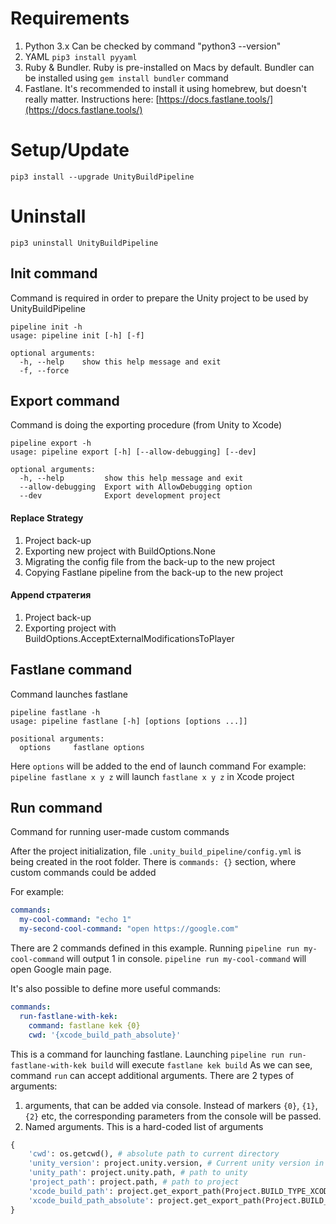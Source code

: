 # Requirements
1. Python 3.x Can be checked by command "python3 --version"
2. YAML `pip3 install pyyaml`
3. Ruby & Bundler. Ruby is pre-installed on Macs by default. Bundler can be installed using `gem install bundler` command
4. Fastlane. It's recommended to install it using homebrew, but doesn't really matter. Instructions here: [https://docs.fastlane.tools/](https://docs.fastlane.tools/)


# Setup/Update
```
pip3 install --upgrade UnityBuildPipeline
```
# Uninstall
```
pip3 uninstall UnityBuildPipeline
```

## Init command 
Command is required in order to prepare the Unity project to be used by UnityBuildPipeline

```
pipeline init -h
usage: pipeline init [-h] [-f]

optional arguments:
  -h, --help    show this help message and exit
  -f, --force
```


## Export command
Command is doing the exporting procedure (from Unity to Xcode)
```
pipeline export -h
usage: pipeline export [-h] [--allow-debugging] [--dev]

optional arguments:
  -h, --help         show this help message and exit
  --allow-debugging  Export with AllowDebugging option
  --dev              Export development project
```


#### Replace Strategy
1. Project back-up
2. Exporting new project with BuildOptions.None
3. Migrating the config file from the back-up to the new project
4. Copying Fastlane pipeline from the back-up to the new project

#### Append стратегия
1. Project back-up
2. Exporting project with BuildOptions.AcceptExternalModificationsToPlayer

## Fastlane command
Command launches fastlane
```
pipeline fastlane -h
usage: pipeline fastlane [-h] [options [options ...]]

positional arguments:
  options     fastlane options
```
Here `options` will be added to the end of launch command
For example: `pipeline fastlane x y z` will launch `fastlane x y z` in Xcode project

## Run command
Command for running user-made custom commands

After the project initialization, file `.unity_build_pipeline/config.yml` is being created in the root folder. 
There is `commands: {}` section, where custom commands could be added


For example: 
```yaml
commands:
  my-cool-command: "echo 1"
  my-second-cool-command: "open https://google.com"
```
There are 2 commands defined in this example. Running `pipeline run my-cool-command` will output 1 in console. `pipeline run my-cool-command` will open Google main page. 

It's also possible to define more useful commands:
```yaml
commands:
  run-fastlane-with-kek:
    command: fastlane kek {0}
    cwd: '{xcode_build_path_absolute}'
```
This is a command for launching fastlane. 
Launching `pipeline run run-fastlane-with-kek build` will execute `fastlane kek build`
As we can see, command `run` can accept additional arguments.
There are 2 types of arguments:
 1) arguments, that can be added via console. Instead of markers `{0}`, `{1}`, `{2}` etc, the corresponding parameters from the console will be passed.
 2) Named arguments. This is a hard-coded list of arguments
 ```python
{
     'cwd': os.getcwd(), # absolute path to current directory
     'unity_version': project.unity.version, # Current unity version in project
     'unity_path': project.unity.path, # path to unity
     'project_path': project.path, # path to project
     'xcode_build_path': project.get_export_path(Project.BUILD_TYPE_XCODE, absolute=False), # relative path to xcode build
     'xcode_build_path_absolute': project.get_export_path(Project.BUILD_TYPE_XCODE, absolute=True) # absolute path to xcode build
 }
```
 
